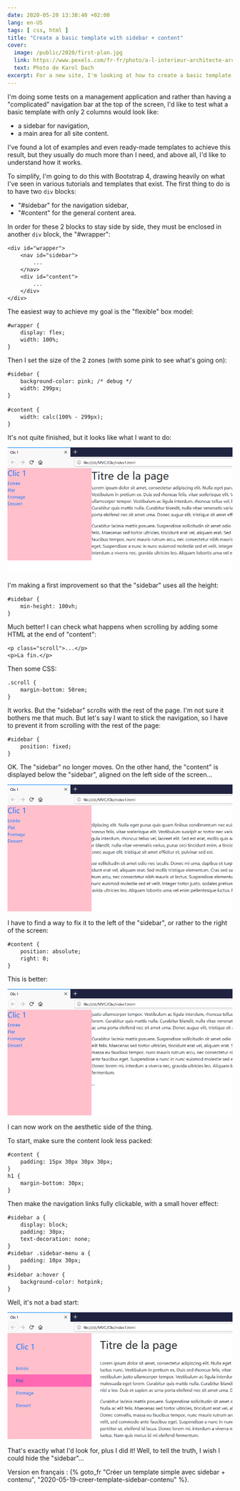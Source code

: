 ```yaml
---
date: 2020-05-20 13:38:40 +02:00
lang: en-US
tags: [ css, html ]
title: "Create a basic template with sidebar + content"
cover:
  image: /public/2020/first-plan.jpg
  link: https://www.pexels.com/fr-fr/photo/a-l-interieur-architecte-architecture-art-323645/
  text: Photo de Karol Dach
excerpt: For a new site, I'm looking at how to create a basic template with only a vertical sidebar and everything else for content.
---
```


I'm doing some tests on a management application and rather than having a "complicated" navigation bar at the top of the screen, I'd like to test what a basic template with only 2 columns would look like:

* a sidebar for navigation,
* a main area for all site content.

I've found a lot of examples and even ready-made templates to achieve this result, but they usually do much more than I need, and above all, I'd like to understand how it works.

To simplify, I'm going to do this with Bootstrap 4, drawing heavily on what I've seen in various tutorials and templates that exist. The first thing to do is to have two `div` blocks:

* "#sidebar" for the navigation sidebar,
* "#content" for the general content area.

In order for these 2 blocks to stay side by side, they must be enclosed in another `div` block, the "#wrapper":

```
<div id="wrapper">
    <nav id="sidebar">
        ...
    </nav>
    <div id="content">
        ...
    </div>
</div>
```

The easiest way to achieve my goal is the "flexible" box model:

```
#wrapper {
    display: flex;
    width: 100%;
}
```

Then I set the size of the 2 zones (with some pink to see what's going on):

```
#sidebar {
    background-color: pink; /* debug */
    width: 299px;
}

#content {
    width: calc(100% - 299px);
}
```

It's not quite finished, but it looks like what I want to do:

![](/public/2020/clic1-a.png)

I'm making a first improvement so that the "sidebar" uses all the height:

```
#sidebar {
    min-height: 100vh;
}
```

Much better! I can check what happens when scrolling by adding some HTML at the end of "content":

```
<p class="scroll">...</p>
<p>La fin.</p>
```

Then some CSS:

```
.scroll {
    margin-bottom: 50rem;
}
```

It works. But the "sidebar" scrolls with the rest of the page. I'm not sure it bothers me that much. But  let's say I want to stick the navigation, so I have to prevent it from scrolling with the rest of the page:

```
#sidebar {
    position: fixed;
}
```

OK. The "sidebar" no longer moves. On the other hand, the "content" is displayed below the "sidebar", aligned on the left side of the screen...

![](/public/2020/clic1-b.png)

I have to find a way to fix it to the left of the "sidebar", or rather to the right of the screen:

```
#content {
    position: absolute;
    right: 0;
}
```

This is better:

![](/public/2020/clic1-c.png)

I can now work on the aesthetic side of the thing.

To start, make sure the content look less packed:

```
#content {
    padding: 15px 30px 30px 30px;
}
h1 {
    margin-bottom: 30px;
}
```

Then make the navigation links fully clickable, with a small hover effect:

```
#sidebar a {
    display: block;
    padding: 30px;
    text-decoration: none;
}
#sidebar .sidebar-menu a {
    padding: 10px 30px;
}
#sidebar a:hover {
    background-color: hotpink;
}

```

Well, it's not a bad start:

![](/public/2020/clic1-d.png)


That's exactly what I'd look for, plus I did it! Well, to tell the truth, I wish I could hide the "sidebar"...

<div class="encart">

Version en français : {% goto_fr "Créer un template simple avec sidebar + contenu", "2020-05-19-creer-template-sidebar-contenu" %}.

</div>
